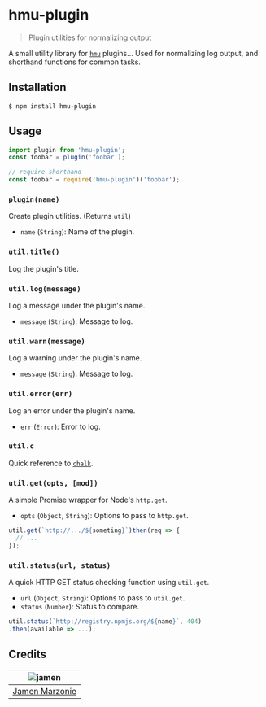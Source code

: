 # hmu-plugin
> Plugin utilities for normalizing output

A small utility library for [`hmu`](https://github.com/jamen/hmu) plugins...  Used for normalizing log output, and shorthand functions for common tasks.

## Installation
```shell
$ npm install hmu-plugin
```

## Usage
```javascript
import plugin from 'hmu-plugin';
const foobar = plugin('foobar');

// require shorthand
const foobar = require('hmu-plugin')('foobar');
```

### `plugin(name)`
Create plugin utilities.  (Returns `util`)
 - `name` (`String`): Name of the plugin.

### `util.title()`
Log the plugin's title.

### `util.log(message)`
Log a message under the plugin's name.
 - `message` (`String`): Message to log.

### `util.warn(message)`
Log a warning under the plugin's name.
 - `message` (`String`): Message to log.

### `util.error(err)`
Log an error under the plugin's name.
 - `err` (`Error`): Error to log.

### `util.c`
Quick reference to [`chalk`](https://github.com/chalk/chalk).

### `util.get(opts, [mod])`
A simple Promise wrapper for Node's `http.get`.
 - `opts` (`Object`, `String`): Options to pass to `http.get`.
```javascript
util.get(`http://.../${someting}`)then(req => {
  // ...
});
```

### `util.status(url, status)`
A quick HTTP GET status checking function using `util.get`.
 - `url` (`Object`, `String`): Options to pass to `util.get`.
 - `status` (`Number`): Status to compare.
```javascript
util.status(`http://registry.npmjs.org/${name}`, 404)
.then(available => ...);
```

## Credits
| ![jamen][avatar] |
|:---:|
| [Jamen Marzonie][github] |

  [avatar]: https://avatars.githubusercontent.com/u/6251703?v=3&s=125
  [github]: https://github.com/jamen
